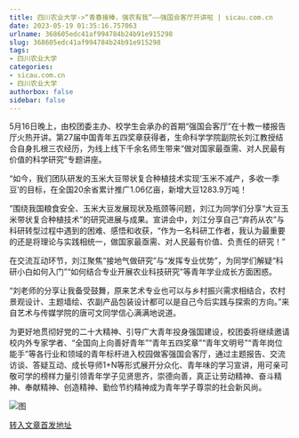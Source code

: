 ```yaml
---
title: 四川农业大学->“青春接棒，强农有我”——强国会客厅开讲啦 | sicau.com.cn
date: 2023-05-19 01:35:16.757063
urlname: 368605edc41af994784b24b91e915298
slug: 368605edc41af994784b24b91e915298
tags: 
- 四川农业大学
categories:
- sicau.com.cn
- 四川农业大学
authorbox: false
sidebar: false
---
```

5月16日晚上，由校团委主办、校学生会承办的首期“强国会客厅”在十教一楼报告厅火热开讲。第27届中国青年五四奖章获得者，生命科学学院副院长刘江教授结合自身扎根三农经历，为线上线下千余名师生带来“做对国家最亟需、对人民最有价值的科学研究”专题讲座。  

“如今，我们团队研发的玉米大豆带状复合种植技术实现‘玉米不减产，多收一季豆’的目标，在全国20余省累计推广1.06亿亩，新增大豆1283.9万吨！
<!--more-->
”围绕我国粮食安全、玉米大豆发展现状及瓶颈等问题，刘江为同学们分享“大豆玉米带状复合种植技术”的研究进展与成果。宣讲会中，刘江分享自己“弃药从农”与科研转型过程中遇到的困难、感悟和收获，“作为一名科研工作者，我认为最重要的还是将理论与实践相统一，做国家最亟需、对人民最有价值、负责任的研究！”

在交流互动环节，刘江聚焦“接地气做研究”与“发挥专业优势”，为同学们解疑“科研小白如何入门”“如何结合专业开展农业科技研究”等青年学业成长方面困惑。

“刘老师的分享让我备受鼓舞，原来艺术专业也可以与乡村振兴需求相结合，农村景观设计、主题墙绘、农副产品包装设计都可以是自己今后实践与探索的方向。”来自艺术与传媒学院的唐可文同学信心满满地说道。

为更好地贯彻好党的二十大精神、引导广大青年投身强国建设，校团委将继续邀请校内外专家学者、“全国向上向善好青年”“青年五四奖章”“青年文明号”“青年岗位能手”等各行业和领域的青年标杆进入校园做客强国会客厅，通过主题报告、交流访谈、答疑互动、成长导师1+N等形式展开分众化、青年味的学习宣讲，用可亲可敬可学的榜样力量引领青年学子见贤思齐，崇德向善，真正让劳动精神、奋斗精神、奉献精神、创造精神、勤俭节约精神成为青年学子尊崇的社会新风尚。

![图](https://news.sicau.edu.cn/__local/4/66/51/2327CF23B5305335DFD2E8EFE45_034EEEC4_1458C.jpg)

[转入文章首发地址](https://news.sicau.edu.cn/info/1078/72249.htm)